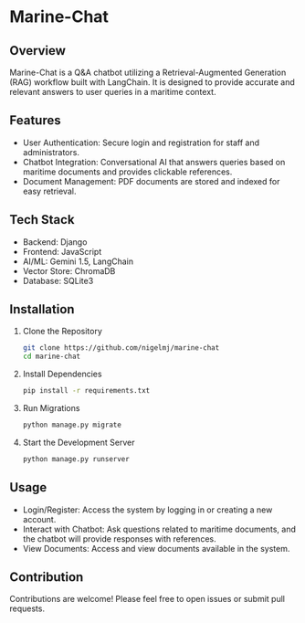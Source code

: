 # Marine-Chat

## Overview

Marine-Chat is a Q&A chatbot utilizing a Retrieval-Augmented Generation (RAG) workflow built with LangChain. It is designed to provide accurate and relevant answers to user queries in a maritime context.
## Features

- User Authentication: Secure login and registration for staff and administrators.
- Chatbot Integration: Conversational AI that answers queries based on maritime documents and provides clickable references.
- Document Management: PDF documents are stored and indexed for easy retrieval.

## Tech Stack

- Backend: Django
- Frontend: JavaScript
- AI/ML: Gemini 1.5, LangChain
- Vector Store: ChromaDB
- Database: SQLite3

## Installation

1. Clone the Repository

   ```sh
   git clone https://github.com/nigelmj/marine-chat
   cd marine-chat
   ```

2. Install Dependencies

   ```sh
   pip install -r requirements.txt
   ```

3. Run Migrations

   ```sh
   python manage.py migrate
   ```

4. Start the Development Server

   ```sh
   python manage.py runserver
   ```

## Usage

- Login/Register: Access the system by logging in or creating a new account.
- Interact with Chatbot: Ask questions related to maritime documents, and the chatbot will provide responses with references.
- View Documents: Access and view documents available in the system.

## Contribution

Contributions are welcome! Please feel free to open issues or submit pull requests.
